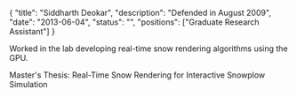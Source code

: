 {
	"title": "Siddharth Deokar",
	"description": "Defended in August 2009",
	"date": "2013-06-04",
	"status": "",
	"positions": ["Graduate Research Assistant"]
}

Worked in the lab developing real-time snow rendering algorithms using the GPU.

Master's Thesis: Real-Time Snow Rendering for Interactive Snowplow Simulation
